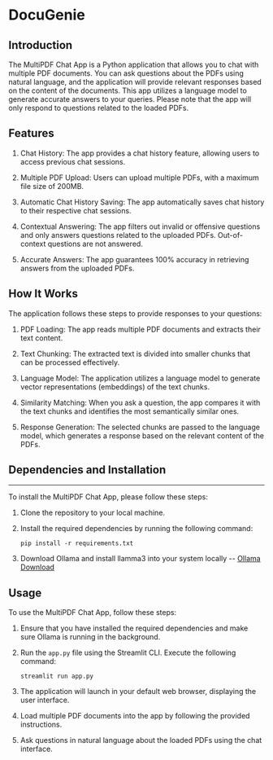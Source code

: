 # DocuGenie

## Introduction

The MultiPDF Chat App is a Python application that allows you to chat with multiple PDF documents. You can ask questions about the PDFs using natural language, and the application will provide relevant responses based on the content of the documents. This app utilizes a language model to generate accurate answers to your queries. Please note that the app will only respond to questions related to the loaded PDFs.

## Features

1. Chat History: The app provides a chat history feature, allowing users to access previous chat sessions.

2. Multiple PDF Upload: Users can upload multiple PDFs, with a maximum file size of 200MB.

3. Automatic Chat History Saving: The app automatically saves chat history to their respective chat sessions.

4. Contextual Answering: The app filters out invalid or offensive questions and only answers questions related to the uploaded PDFs. Out-of-context questions are not answered.

5. Accurate Answers: The app guarantees 100% accuracy in retrieving answers from the uploaded PDFs.

## How It Works

The application follows these steps to provide responses to your questions:

1. PDF Loading: The app reads multiple PDF documents and extracts their text content.

2. Text Chunking: The extracted text is divided into smaller chunks that can be processed effectively.

3. Language Model: The application utilizes a language model to generate vector representations (embeddings) of the text chunks.

4. Similarity Matching: When you ask a question, the app compares it with the text chunks and identifies the most semantically similar ones.

5. Response Generation: The selected chunks are passed to the language model, which generates a response based on the relevant content of the PDFs.

## Dependencies and Installation

---

To install the MultiPDF Chat App, please follow these steps:

1. Clone the repository to your local machine.

2. Install the required dependencies by running the following command:

   ```
   pip install -r requirements.txt
   ```

3. Download Ollama and install llamma3 into your system locally -- <a href="https://ollama.com/download">Ollama Download</a>

## Usage

To use the MultiPDF Chat App, follow these steps:

1. Ensure that you have installed the required dependencies and make sure Ollama is running in the background.

2. Run the `app.py` file using the Streamlit CLI. Execute the following command:

   ```
   streamlit run app.py
   ```

3. The application will launch in your default web browser, displaying the user interface.

4. Load multiple PDF documents into the app by following the provided instructions.

5. Ask questions in natural language about the loaded PDFs using the chat interface.
